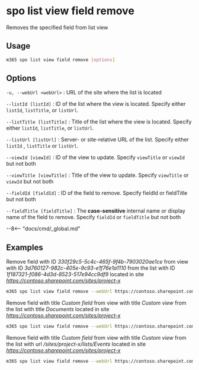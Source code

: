 # spo list view field remove

Removes the specified field from list view

## Usage

```sh
m365 spo list view field remove [options]
```

## Options

`-u, --webUrl <webUrl>`
: URL of the site where the list is located

`--listId [listId]`
: ID of the list where the view is located. Specify either `listId`, `listTitle`, or `listUrl`.

`--listTitle [listTitle]`
: Title of the list where the view is located. Specify either `listId`, `listTitle`, or `listUrl`.

 `--listUrl [listUrl]`
: Server- or site-relative URL of the list. Specify either `listId` , `listTitle` or `listUrl`.

`--viewId [viewId]`
: ID of the view to update. Specify `viewTitle` or `viewId` but not both

`--viewTitle [viewTitle]`
: Title of the view to update. Specify `viewTitle` or `viewId` but not both

`--fieldId [fieldId]`
: ID of the field to remove. Specify fieldId or fieldTitle but not both

`--fieldTitle [fieldTitle]`
: The **case-sensitive** internal name or display name of the field to remove. Specify `fieldId` or `fieldTitle` but not both

--8<-- "docs/cmd/_global.md"

## Examples

Remove field with ID _330f29c5-5c4c-465f-9f4b-7903020ae1ce_ from view with ID _3d760127-982c-405e-9c93-e1f76e1a1110_ from the list with ID _1f187321-f086-4d3d-8523-517e94cc9df9_ located in site _https://contoso.sharepoint.com/sites/project-x_

```sh
m365 spo list view field remove --webUrl https://contoso.sharepoint.com/sites/project-x --listId 1f187321-f086-4d3d-8523-517e94cc9df9 --viewId 3d760127-982c-405e-9c93-e1f76e1a1110 --fieldId 330f29c5-5c4c-465f-9f4b-7903020ae1ce
```

Remove field with title _Custom field_ from view with title _Custom view_ from the list with title _Documents_ located in site _https://contoso.sharepoint.com/sites/project-x_

```sh
m365 spo list view field remove --webUrl https://contoso.sharepoint.com/sites/project-x --fieldTitle 'Custom field' --listTitle Documents --viewTitle 'Custom view'
```

Remove field with title _Custom field_ from view with title _Custom view_ from the list with url _/sites/project-x/lists/Events_ located in site _https://contoso.sharepoint.com/sites/project-x_

```sh
m365 spo list view field remove --webUrl https://contoso.sharepoint.com/sites/project-x --fieldTitle 'Custom field' --listUrl '/sites/project-x/lists/Events' --viewTitle 'Custom view'
```

